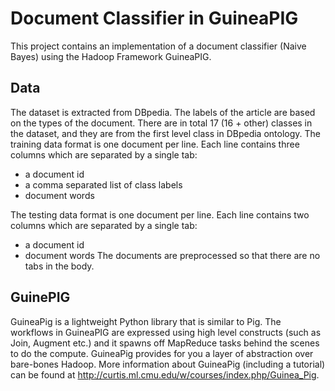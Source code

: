 # Document Classifier in GuineaPIG

This project contains an implementation of a document classifier (Naive Bayes) using the Hadoop Framework GuineaPIG.

## Data
The dataset is extracted from DBpedia. The labels of the article are based on the types of the document. There are in total 17 (16 + other) classes in the dataset, and they are from the first level class in DBpedia ontology. The training data format is one document per line. Each line contains three columns which are separated by a single tab:

* a document id
* a comma separated list of class labels
* document words

The testing data format is one document per line. Each line contains two columns which are separated by a single tab:
* a document id
* document words
The documents are preprocessed so that there are no tabs in the body.

## GuinePIG
GuineaPig is a lightweight Python library that is similar to Pig. The workflows in GuineaPIG are expressed  using high level constructs (such as Join, Augment etc.) and it spawns off MapReduce tasks behind the scenes to do the compute. GuineaPig provides for you a layer of abstraction over bare-bones Hadoop. More information about GuineaPig (including a tutorial) can be found at http://curtis.ml.cmu.edu/w/courses/index.php/Guinea_Pig.
